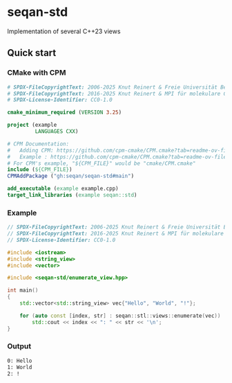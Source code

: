 <!--
SPDX-FileCopyrightText: 2006-2025 Knut Reinert & Freie Universität Berlin
SPDX-FileCopyrightText: 2016-2025 Knut Reinert & MPI für molekulare Genetik
SPDX-License-Identifier: CC-BY-4.0
-->

# seqan-std

Implementation of several C++23 views

## Quick start

### CMake with CPM

<!-- MARKDOWN-AUTO-DOCS:START (CODE:src=./test/CPM/CMakeLists.txt&syntax=cmake) -->
<!-- The below code snippet is automatically added from ./test/CPM/CMakeLists.txt -->
```cmake
# SPDX-FileCopyrightText: 2006-2025 Knut Reinert & Freie Universität Berlin
# SPDX-FileCopyrightText: 2016-2025 Knut Reinert & MPI für molekulare Genetik
# SPDX-License-Identifier: CC0-1.0

cmake_minimum_required (VERSION 3.25)

project (example
         LANGUAGES CXX)

# CPM Documentation:
#   Adding CPM: https://github.com/cpm-cmake/CPM.cmake?tab=readme-ov-file#adding-cpm
#   Example : https://github.com/cpm-cmake/CPM.cmake?tab=readme-ov-file#full-cmakelists-example
# For CPM's example, "${CPM_FILE}" would be "cmake/CPM.cmake"
include (${CPM_FILE})
CPMAddPackage ("gh:seqan/seqan-std#main")

add_executable (example example.cpp)
target_link_libraries (example seqan::std)
```
<!-- MARKDOWN-AUTO-DOCS:END -->

### Example

<!-- MARKDOWN-AUTO-DOCS:START (CODE:src=./test/CPM/example.cpp) -->
<!-- The below code snippet is automatically added from ./test/CPM/example.cpp -->
```cpp
// SPDX-FileCopyrightText: 2006-2025 Knut Reinert & Freie Universität Berlin
// SPDX-FileCopyrightText: 2016-2025 Knut Reinert & MPI für molekulare Genetik
// SPDX-License-Identifier: CC0-1.0

#include <iostream>
#include <string_view>
#include <vector>

#include <seqan-std/enumerate_view.hpp>

int main()
{
    std::vector<std::string_view> vec{"Hello", "World", "!"};

    for (auto const [index, str] : seqan::stl::views::enumerate(vec))
        std::cout << index << ": " << str << '\n';
}
```
<!-- MARKDOWN-AUTO-DOCS:END -->

### Output

<!-- MARKDOWN-AUTO-DOCS:START (CODE:src=./test/CPM/example.expected&syntax=txt) -->
<!-- The below code snippet is automatically added from ./test/CPM/example.expected -->
```txt
0: Hello
1: World
2: !
```
<!-- MARKDOWN-AUTO-DOCS:END -->
